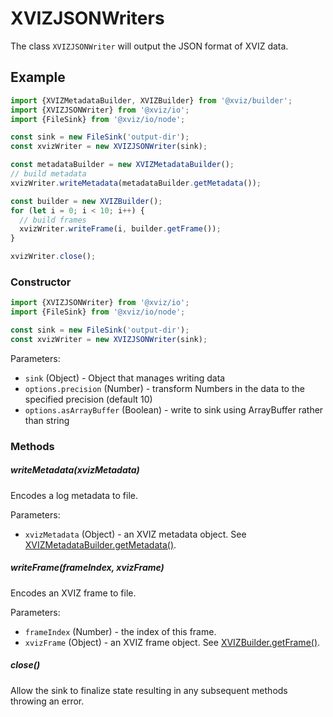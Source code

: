 # XVIZJSONWriters

The class `XVIZJSONWriter` will output the JSON format of XVIZ data.

## Example

```js
import {XVIZMetadataBuilder, XVIZBuilder} from '@xviz/builder';
import {XVIZJSONWriter} from '@xviz/io';
import {FileSink} from '@xviz/io/node';

const sink = new FileSink('output-dir');
const xvizWriter = new XVIZJSONWriter(sink);

const metadataBuilder = new XVIZMetadataBuilder();
// build metadata
xvizWriter.writeMetadata(metadataBuilder.getMetadata());

const builder = new XVIZBuilder();
for (let i = 0; i < 10; i++) {
  // build frames
  xvizWriter.writeFrame(i, builder.getFrame());
}

xvizWriter.close();
```

### Constructor

```js
import {XVIZJSONWriter} from '@xviz/io';
import {FileSink} from '@xviz/io/node';

const sink = new FileSink('output-dir');
const xvizWriter = new XVIZJSONWriter(sink);
```

Parameters:

- `sink` (Object) - Object that manages writing data
- `options.precision` (Number) - transform Numbers in the data to the specified precision
  (default 10)
- `options.asArrayBuffer` (Boolean) - write to sink using ArrayBuffer rather than string

### Methods

##### writeMetadata(xvizMetadata)

Encodes a log metadata to file.

Parameters:

- `xvizMetadata` (Object) - an XVIZ metadata object. See
  [XVIZMetadataBuilder.getMetadata()](/docs/api-reference/xviz-metadata-builder.md#getMetadata).

##### writeFrame(frameIndex, xvizFrame)

Encodes an XVIZ frame to file.

Parameters:

- `frameIndex` (Number) - the index of this frame.
- `xvizFrame` (Object) - an XVIZ frame object. See
  [XVIZBuilder.getFrame()](/docs/api-reference/xviz-builder.md#getFrame).

##### close()

Allow the sink to finalize state resulting in any subsequent methods throwing an error.
